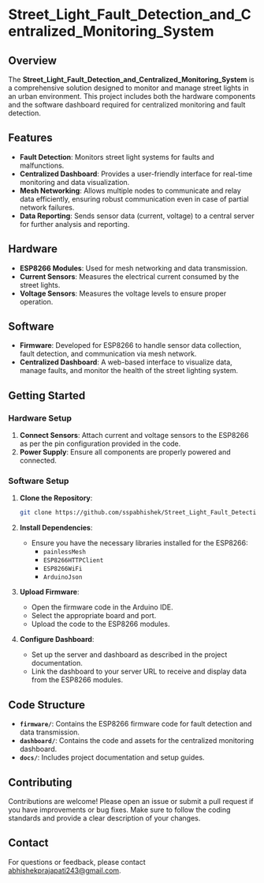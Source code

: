 # Street_Light_Fault_Detection_and_Centralized_Monitoring_System

## Overview

The **Street_Light_Fault_Detection_and_Centralized_Monitoring_System** is a comprehensive solution designed to monitor and manage street lights in an urban environment. This project includes both the hardware components and the software dashboard required for centralized monitoring and fault detection.

## Features

- **Fault Detection**: Monitors street light systems for faults and malfunctions.
- **Centralized Dashboard**: Provides a user-friendly interface for real-time monitoring and data visualization.
- **Mesh Networking**: Allows multiple nodes to communicate and relay data efficiently, ensuring robust communication even in case of partial network failures.
- **Data Reporting**: Sends sensor data (current, voltage) to a central server for further analysis and reporting.

## Hardware

- **ESP8266 Modules**: Used for mesh networking and data transmission.
- **Current Sensors**: Measures the electrical current consumed by the street lights.
- **Voltage Sensors**: Measures the voltage levels to ensure proper operation.

## Software

- **Firmware**: Developed for ESP8266 to handle sensor data collection, fault detection, and communication via mesh network.
- **Centralized Dashboard**: A web-based interface to visualize data, manage faults, and monitor the health of the street lighting system.

## Getting Started

### Hardware Setup

1. **Connect Sensors**: Attach current and voltage sensors to the ESP8266 as per the pin configuration provided in the code.
2. **Power Supply**: Ensure all components are properly powered and connected.

### Software Setup

1. **Clone the Repository**:
   ```bash
   git clone https://github.com/sspabhishek/Street_Light_Fault_Detection_and_Centralized_Monitoring_System
   ```

2. **Install Dependencies**:
   - Ensure you have the necessary libraries installed for the ESP8266:
     - `painlessMesh`
     - `ESP8266HTTPClient`
     - `ESP8266WiFi`
     - `ArduinoJson`

3. **Upload Firmware**:
   - Open the firmware code in the Arduino IDE.
   - Select the appropriate board and port.
   - Upload the code to the ESP8266 modules.

4. **Configure Dashboard**:
   - Set up the server and dashboard as described in the project documentation.
   - Link the dashboard to your server URL to receive and display data from the ESP8266 modules.

## Code Structure

- **`firmware/`**: Contains the ESP8266 firmware code for fault detection and data transmission.
- **`dashboard/`**: Contains the code and assets for the centralized monitoring dashboard.
- **`docs/`**: Includes project documentation and setup guides.

## Contributing

Contributions are welcome! Please open an issue or submit a pull request if you have improvements or bug fixes. Make sure to follow the coding standards and provide a clear description of your changes.


## Contact

For questions or feedback, please contact [abhishekprajapati243@gmail.com](mailto:your-email@example.com).
